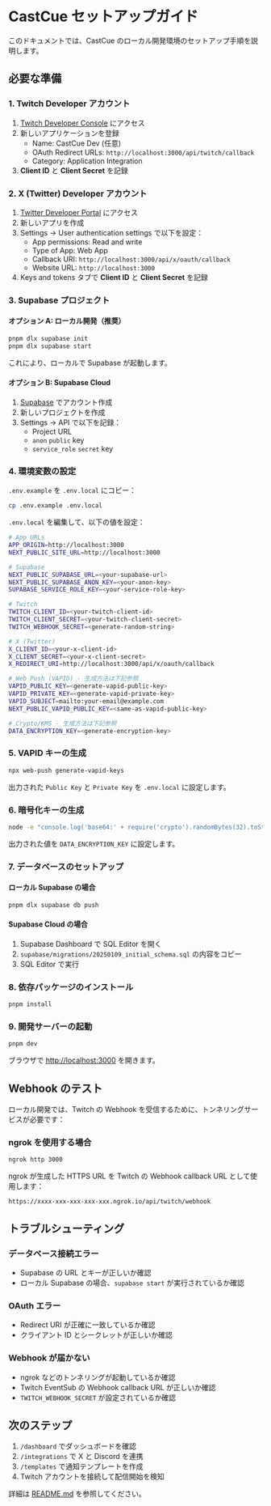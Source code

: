 # CastCue セットアップガイド

このドキュメントでは、CastCue のローカル開発環境のセットアップ手順を説明します。

## 必要な準備

### 1. Twitch Developer アカウント

1. [Twitch Developer Console](https://dev.twitch.tv/console/apps) にアクセス
2. 新しいアプリケーションを登録
   - Name: CastCue Dev (任意)
   - OAuth Redirect URLs: `http://localhost:3000/api/twitch/callback`
   - Category: Application Integration
3. **Client ID** と **Client Secret** を記録

### 2. X (Twitter) Developer アカウント

1. [Twitter Developer Portal](https://developer.twitter.com/en/portal/dashboard) にアクセス
2. 新しいアプリを作成
3. Settings → User authentication settings で以下を設定：
   - App permissions: Read and write
   - Type of App: Web App
   - Callback URI: `http://localhost:3000/api/x/oauth/callback`
   - Website URL: `http://localhost:3000`
4. Keys and tokens タブで **Client ID** と **Client Secret** を記録

### 3. Supabase プロジェクト

#### オプション A: ローカル開発（推奨）

```bash
pnpm dlx supabase init
pnpm dlx supabase start
```

これにより、ローカルで Supabase が起動します。

#### オプション B: Supabase Cloud

1. [Supabase](https://app.supabase.com) でアカウント作成
2. 新しいプロジェクトを作成
3. Settings → API で以下を記録：
   - Project URL
   - `anon` `public` key
   - `service_role` `secret` key

### 4. 環境変数の設定

`.env.example` を `.env.local` にコピー：

```bash
cp .env.example .env.local
```

`.env.local` を編集して、以下の値を設定：

```bash
# App URLs
APP_ORIGIN=http://localhost:3000
NEXT_PUBLIC_SITE_URL=http://localhost:3000

# Supabase
NEXT_PUBLIC_SUPABASE_URL=<your-supabase-url>
NEXT_PUBLIC_SUPABASE_ANON_KEY=<your-anon-key>
SUPABASE_SERVICE_ROLE_KEY=<your-service-role-key>

# Twitch
TWITCH_CLIENT_ID=<your-twitch-client-id>
TWITCH_CLIENT_SECRET=<your-twitch-client-secret>
TWITCH_WEBHOOK_SECRET=<generate-random-string>

# X (Twitter)
X_CLIENT_ID=<your-x-client-id>
X_CLIENT_SECRET=<your-x-client-secret>
X_REDIRECT_URI=http://localhost:3000/api/x/oauth/callback

# Web Push (VAPID) - 生成方法は下記参照
VAPID_PUBLIC_KEY=<generate-vapid-public-key>
VAPID_PRIVATE_KEY=<generate-vapid-private-key>
VAPID_SUBJECT=mailto:your-email@example.com
NEXT_PUBLIC_VAPID_PUBLIC_KEY=<same-as-vapid-public-key>

# Crypto/KMS - 生成方法は下記参照
DATA_ENCRYPTION_KEY=<generate-encryption-key>
```

### 5. VAPID キーの生成

```bash
npx web-push generate-vapid-keys
```

出力された `Public Key` と `Private Key` を `.env.local` に設定します。

### 6. 暗号化キーの生成

```bash
node -e "console.log('base64:' + require('crypto').randomBytes(32).toString('base64'))"
```

出力された値を `DATA_ENCRYPTION_KEY` に設定します。

### 7. データベースのセットアップ

#### ローカル Supabase の場合

```bash
pnpm dlx supabase db push
```

#### Supabase Cloud の場合

1. Supabase Dashboard で SQL Editor を開く
2. `supabase/migrations/20250109_initial_schema.sql` の内容をコピー
3. SQL Editor で実行

### 8. 依存パッケージのインストール

```bash
pnpm install
```

### 9. 開発サーバーの起動

```bash
pnpm dev
```

ブラウザで [http://localhost:3000](http://localhost:3000) を開きます。

## Webhook のテスト

ローカル開発では、Twitch の Webhook を受信するために、トンネリングサービスが必要です：

### ngrok を使用する場合

```bash
ngrok http 3000
```

ngrok が生成した HTTPS URL を Twitch の Webhook callback URL として使用します：

```
https://xxxx-xxx-xxx-xxx-xxx.ngrok.io/api/twitch/webhook
```

## トラブルシューティング

### データベース接続エラー

- Supabase の URL とキーが正しいか確認
- ローカル Supabase の場合、`supabase start` が実行されているか確認

### OAuth エラー

- Redirect URI が正確に一致しているか確認
- クライアント ID とシークレットが正しいか確認

### Webhook が届かない

- ngrok などのトンネリングが起動しているか確認
- Twitch EventSub の Webhook callback URL が正しいか確認
- `TWITCH_WEBHOOK_SECRET` が設定されているか確認

## 次のステップ

1. `/dashboard` でダッシュボードを確認
2. `/integrations` で X と Discord を連携
3. `/templates` で通知テンプレートを作成
4. Twitch アカウントを接続して配信開始を検知

詳細は [README.md](./README.md) を参照してください。

